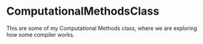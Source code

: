 # ComputationalMethodsClass
This are some of my Computational Methods class, where we are exploring how some compiler works.
